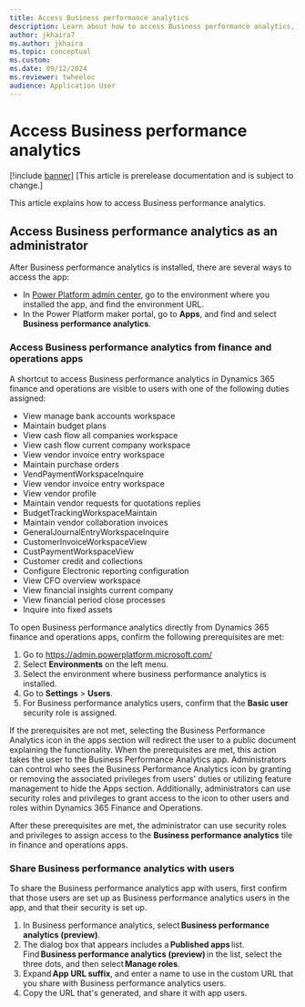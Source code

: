 ```yaml
---
title: Access Business performance analytics
description: Learn about how to access Business performance analytics, including an outline on how to share performance analytics with users.
author: jkhaira7
ms.author: jkhaira
ms.topic: conceptual
ms.custom:
ms.date: 09/12/2024
ms.reviewer: twheeloc 
audience: Application User
---
```


# Access Business performance analytics

[!include [banner](../includes/banner.md)]
[This article is prerelease documentation and is subject to change.]

This article explains how to access Business performance analytics.

## Access Business performance analytics as an administrator

After Business performance analytics is installed, there are several ways to access the app:

- In [Power Platform admin center](https://admin.powerplatform.microsoft.com/), go to the environment where you installed the app, and find the environment URL.
- In the Power Platform maker portal, go to **Apps**, and find and select **Business performance analytics**.

### Access Business performance analytics from finance and operations apps

A shortcut to access Business performance analytics in Dynamics 365 finance and operations are visible to users with one of the following duties assigned:  

- View manage bank accounts workspace
- Maintain budget plans
- View cash flow all companies workspace
- View cash flow current company workspace
- View vendor invoice entry workspace
- Maintain purchase orders
- VendPaymentWorkspaceInquire
- View vendor invoice entry workspace
- View vendor profile
- Maintain vendor requests for quotations replies
- BudgetTrackingWorkspaceMaintain
- Maintain vendor collaboration invoices
- GeneralJournalEntryWorkspaceInquire
- CustomerInvoiceWorkspaceView
- CustPaymentWorkspaceView
- Customer credit and collections
- Configure Electronic reporting configuration
- View CFO overview workspace
- View financial insights current company
- View financial period close processes
- Inquire into fixed assets


To open Business performance analytics directly from Dynamics 365 finance and operations apps, confirm the following prerequisites are met:

1. Go to https://admin.powerplatform.microsoft.com/
2. Select **Environments** on the left menu.
3. Select the environment where business performance analytics is installed.
4. Go to **Settings** > **Users**.
5. For Business performance analytics users, confirm that the **Basic user** security role is assigned.

If the prerequisites are not met, selecting the Business Performance Analytics icon in the apps section will redirect the user to a public document explaining the functionality. When the prerequisites are met, this action takes the user to the Business Performance Analytics app. Administrators can control who sees the Business Performance Analytics icon by granting or removing the associated privileges from users' duties or utilizing feature management to hide the Apps section. Additionally, administrators can use security roles and privileges to grant access to the icon to other users and roles within Dynamics 365 Finance and Operations.

After these prerequisites are met, the administrator can use security roles and privileges to assign access to the **Business performance analytics** tile in finance and operations apps.

### Share Business performance analytics with users

To share the Business performance analytics app with users, first confirm that those users are set up as Business performance analytics users in the app, and that their security is set up.

1. In Business performance analytics, select **Business performance analytics (preview)**.
2. The dialog box that appears includes a **Published apps** list. Find **Business performance analytics (preview)** in the list, select the three dots, and then select **Manage roles**.
3. Expand **App URL suffix**, and enter a name to use in the custom URL that you share with Business performance analytics users.
4. Copy the URL that's generated, and share it with app users.
